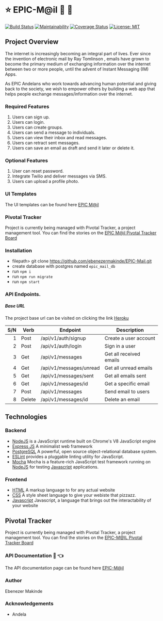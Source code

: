 # :star: EPIC-M@il :e-mail: :postbox:
[![Build Status](https://travis-ci.com/ebenezermakinde/EPIC-Mail.svg?branch=develop)](https://travis-ci.com/ebenezermakinde/EPIC-Mail)
[![Maintainability](https://api.codeclimate.com/v1/badges/aa33b93685257e38c4c0/maintainability)](https://codeclimate.com/github/ebenezermakinde/EPIC-Mail/maintainability)
[![Coverage Status](https://coveralls.io/repos/github/ebenezermakinde/EPIC-Mail/badge.svg?branch=develop)](https://coveralls.io/github/ebenezermakinde/EPIC-Mail?branch=develop)
[![License: MIT](https://img.shields.io/badge/License-MIT-yellow.svg)](https://opensource.org/licenses/MIT)

## Project Overview
The internet is increasingly becoming an integral part of lives. Ever since the invention of electronic mail by Ray Tomlinson , emails have grown to become the primary medium of exchanging information over the internet between two or more people, until the advent of Instant Messaging (IM) Apps.

As EPIC Andelans who work towards advancing human potential and giving back to the society, we wish to empower others by building a web app that helps people exchange messages/information over the internet.

### Required Features
1. Users can sign up.
2. Users can login.
3. Users can create groups.
4. Users can send a message to individuals.
5. Users can view their inbox and read messages.
6. Users can retract sent messages.
7. Users can save an email as draft and send it later or delete it.

### Optional Features
1. User can reset password.
2. Integrate Twilio and deliver messages via SMS.
3. Users can upload a profile photo.

### UI Templates
The UI templates can be found here [EPIC M@il](https://ebenezermakinde.github.io/EPIC-Mail/UI)


### Pivotal Tracker

Project is currently being managed with Pivotal Tracker, a project management tool. You can find the stories on the [EPIC M@il Pivotal Tracker Board](https://www.pivotaltracker.com/n/projects/2314369)

### Installation
* filepath> git clone https://github.com/ebenezermakinde/EPIC-Mail.git
* create database with postgres named `epic_mail_db`
* run `npm i`
* run `npm run migrate`
* run `npm start`

### API Endpoints.
##### Base URL 
The project base url can be visited on clicking the link [Heroku](https://epic-mail-myapp.herokuapp.com/)

S/N | Verb   | Endpoint                 | Description             |
---:| -------|--------------------------|-------------------------|
  1 | Post   | /api/v1/auth/signup      | Create a user account   |
  2 | Post   | /api/v1/auth/login       | Sign in a user          |
  3 | Get    | /api/v1/messages         | Get all received emails |
  4 | Get    | /api/v1/messages/unread  | Get all unread emails   |
  5 | Get    | /api/v1/messages/sent    | Get all emails sent     |
  6 | Get    | /api/v1/messages/id      | Get a specific email    |
  7 | Post   | /api/v1/messages         | Send email to users     |
  8 | Delete | /api/v1/messages/id      | Delete an email         |

  ## Technologies
  
### Backend

* [NodeJS](http://nodejs.org/en) is a JavaScript runtime built on Chrome's V8 JavaScript engine
* [Express JS](http://express.com) A minimalist web framework
* [PostgreSQL](https://www.postgresql.org/) A powerful, open source object-relational database system.
* [ESLint](eslint.org) provides a pluggable linting utility for JavaScript.
* [Mocha](https://mochajs.org/) Mocha is a feature-rich JavaScript test framework running on [NodeJS](nodejs.org/en) for testing [Javascript](javascript.com) applications.

### Frontend

* [HTML](https://www.w3schools.com/html/) A markup language to for any actual website
* [CSS](https://css-tricks.com/) A style sheet language to give your webiste that pizzazz.
* [Javascript](http://javascript.info/) Javascript, a language that brings out the interactability of your website

## Pivotal Tracker

Project is currently being managed with Pivotal Tracker, a project management tool. You can find the stories on the [EPIC-M@IL Pivotal Tracker Board](https://www.pivotaltracker.com/n/projects/2314369)


### API Documentation :file_folder: :point_left:
The API documentation page can be found here [EPIC-M@il](https://myepicmail.docs.apiary.io/)


### Author
Ebenezer Makinde

### Acknowledgements
* Andela